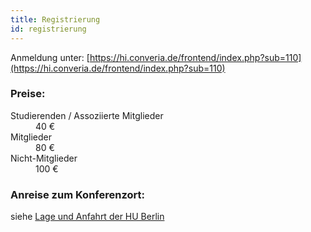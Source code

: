 ```yaml
---
title: Registrierung
id: registrierung
---
```


Anmeldung unter: [https://hi.converia.de/frontend/index.php?sub=110](https://hi.converia.de/frontend/index.php?sub=110)

### Preise:

<dl class="simple-def-list">
  <dt>Studierenden / Assoziierte Mitglieder</dt>
  <dd>40 €
  </dd>
  <dt>Mitglieder
  </dt>
  <dd>80 €
  </dd>
  <dt>Nicht-Mitglieder
  </dt>
  <dd>100 €
  </dd>
</dl>

### Anreise zum Konferenzort:
siehe [Lage und Anfahrt der HU Berlin](https://www.hu-berlin.de/de/service/kontakt/lage-anfahrt/campus-mitte/standardseite)

